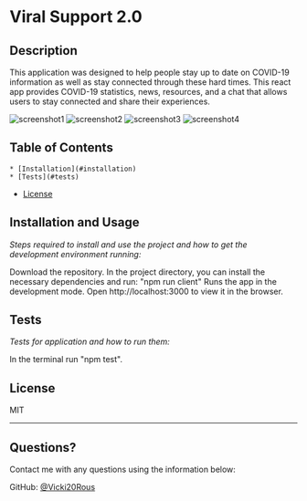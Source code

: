 # Viral Support 2.0

  ## Description 
  
  This application was designed to help people stay up to date on COVID-19 information as well as stay connected through these hard times. This react app provides COVID-19 statistics, news, resources, and a chat that allows users to stay connected and share their experiences.

  ![screenshot1](/assets/Screenshot1.png?raw=true "Screenshot1")
  ![screenshot2](/assets/Screenshot2.png?raw=true "Screenshot2")
  ![screenshot3](/assets/Screenshot3.png?raw=true "Screenshot3")
  ![screenshot4](/assets/Screenshot4.png?raw=true "Screenshot4")
  ## Table of Contents
    * [Installation](#installation)
    * [Tests](#tests)
  * [License](#license)
  
  ## Installation and Usage
  
  *Steps required to install and use the project and how to get the development environment running:*
  
  Download the repository. In the project directory, you can install the necessary dependencies and run: "npm run client" Runs the app in the development mode. Open http://localhost:3000 to view it in the browser.
  
  ## Tests
  
  *Tests for application and how to run them:*
  
  In the terminal run "npm test".
  
  ## License
  
  MIT
  
  ---
  
  ## Questions? 
  
  Contact me with any questions using the information below:
 
  GitHub: [@Vicki20Rous](https://github.com/Vicki20Rous/Viral-Support-2.0)
  
